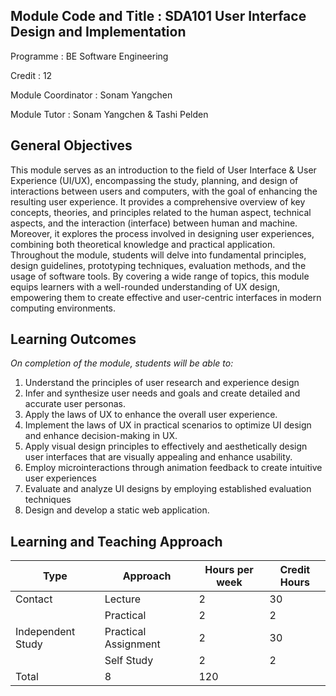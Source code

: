 Module Code and Title	:	SDA101 User Interface Design and Implementation
--
Programme			:	BE Software Engineering

Credit				:	12

Module Coordinator		:	Sonam Yangchen

Module Tutor			:	Sonam Yangchen & Tashi Pelden


General Objectives 
--
This module serves as an introduction to the field of User Interface & User Experience (UI/UX), encompassing the study, planning, and design of interactions between users and computers, with the goal of enhancing the resulting user experience. It provides a comprehensive overview of key concepts, theories, and principles related to the human aspect, technical aspects, and the interaction (interface) between human and machine. Moreover, it explores the process involved in designing user experiences, combining both theoretical knowledge and practical application. Throughout the module, students will delve into fundamental principles, design guidelines, prototyping techniques, evaluation methods, and the usage of software tools. By covering a wide range of topics, this module equips learners with a well-rounded understanding of UX design, empowering them to create effective and user-centric interfaces in modern computing environments.

Learning Outcomes
--
_On completion of the module, students will be able to:_
1. Understand the principles of user research and experience design
2. Infer and synthesize user needs and goals and create detailed and accurate user personas.
3. Apply the laws of UX to enhance the overall user experience.
4. Implement the laws of UX in practical scenarios to optimize UI design and enhance decision-making in UX.
5. Apply visual design principles to effectively and aesthetically design user interfaces that are visually appealing and enhance usability.
6. Employ microinteractions through animation feedback to create intuitive user experiences 
7. Evaluate and analyze UI designs by employing established evaluation techniques
8. Design and develop a static web application.

Learning and Teaching Approach
--
| Type | Approach | Hours per week | Credit Hours |
|------|----------|----------------|--------------|
| Contact | Lecture | 2 | 30 |
          | Practical | 2 | 2 | 30 |
| Independent Study | Practical Assignment | 2 | 30 |
          | Self Study | 2 | 2 | 30 |
|            Total | 8 | 120 |







